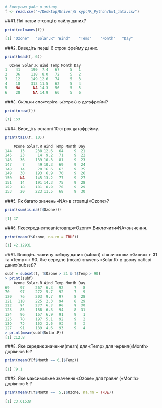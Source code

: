 


````R
# Зчитуємо файл в змінну
f <- read.csv("~/Desktop/Univer/5 курс/R_Python/hw1_data.csv")
````
###1. Які назви стовпці в файлу даних?
````R
print(colnames(f))

[1] "Ozone"   "Solar.R" "Wind"    "Temp"    "Month"   "Day"    
````
###2. Виведіть перші 6 строк фрейму даних.
````R
print(head(f, 6))

  Ozone Solar.R Wind Temp Month Day
1    41     190  7.4   67     5   1
2    36     118  8.0   72     5   2
3    12     149 12.6   74     5   3
4    18     313 11.5   62     5   4
5    NA      NA 14.3   56     5   5
6    28      NA 14.9   66     5   6
````
###3. Скільки спостерігань(строк) в датафреймі?
````R
print(nrow(f))

[1] 153

````
###4. Виведіть останні 10 строк датафрейму.
````R
print(tail(f, 10))

    Ozone Solar.R Wind Temp Month Day
144    13     238 12.6   64     9  21
145    23      14  9.2   71     9  22
146    36     139 10.3   81     9  23
147     7      49 10.3   69     9  24
148    14      20 16.6   63     9  25
149    30     193  6.9   70     9  26
150    NA     145 13.2   77     9  27
151    14     191 14.3   75     9  28
152    18     131  8.0   76     9  29
153    20     223 11.5   68     9  30

````
###5. Як багато значень «NA» в стовпці «Ozone»?
````R
print(sum(is.na(f$Ozone)))

[1] 37
````
###6. Якесереднє(mean)стовпця«Ozone».Виключити«NA»значення.
````R
print(mean(f$Ozone, na.rm = TRUE))

[1] 42.12931
````
###7. Виведіть частину набору даних (subset) зі значенням «Ozone» > 31 та «Temp» > 90. Яке середнє (mean) значень «Solar.R» в цьому наборі даних(subset)?
````R
subf = subset(f, f$Ozone > 31 & f$Temp > 90)
> print(subf)
    Ozone Solar.R Wind Temp Month Day
69     97     267  6.3   92     7   8
70     97     272  5.7   92     7   9
120    76     203  9.7   97     8  28
121   118     225  2.3   94     8  29
122    84     237  6.3   96     8  30
123    85     188  6.3   94     8  31
124    96     167  6.9   91     9   1
125    78     197  5.1   92     9   2
126    73     183  2.8   93     9   3
127    91     189  4.6   93     9   4
> print(mean(subf$Solar.R))
[1] 212.8

````
###8. Яке середнє значення(mean) для «Temp» для червня(«Month» дорівнює 6)?
````R
print(mean(f[f$Month == 6,]$Temp))

[1] 79.1
````
###9. Яке максимальне значення «Ozone» для травня («Month» дорівнює 5)?
````R
print(mean(f[f$Month ==  5,]$Ozone, na.rm = TRUE))

[1] 23.61538
````
